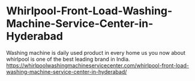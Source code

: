 # Whirlpool-Front-Load-Washing-Machine-Service-Center-in-Hyderabad
Washing machine is daily used product in every home us you now about whirlpool is one of the best leading brand in India. https://whirlpoolwashingmachineservicecenter.com/whirlpool-front-load-washing-machine-service-center-in-hyderabad/
